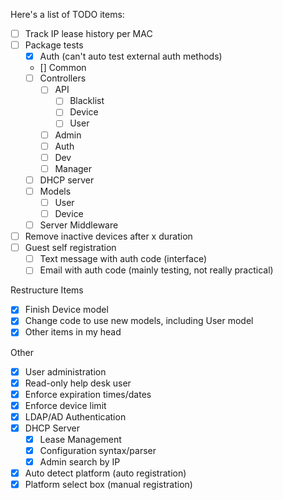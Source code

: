 Here's a list of TODO items:

- [ ] Track IP lease history per MAC
- [ ] Package tests
    - [X] Auth (can't auto test external auth methods)
    - [\] Common
    - [ ] Controllers
        - [ ] API
            - [ ] Blacklist
            - [ ] Device
            - [ ] User
        - [ ] Admin
        - [ ] Auth
        - [ ] Dev
        - [ ] Manager
    - [ ] DHCP server
    - [ ] Models
        - [ ] User
        - [ ] Device
    - [ ] Server Middleware
- [ ] Remove inactive devices after x duration
- [ ] Guest self registration
    - [ ] Text message with auth code (interface)
    - [ ] Email with auth code (mainly testing, not really practical)

Restructure Items

- [X] Finish Device model
- [X] Change code to use new models, including User model
- [X] Other items in my head

Other

- [X] User administration
- [X] Read-only help desk user
- [X] Enforce expiration times/dates
- [X] Enforce device limit
- [X] LDAP/AD Authentication
- [X] DHCP Server
    - [X] Lease Management
    - [X] Configuration syntax/parser
    - [X] Admin search by IP
- [X] Auto detect platform (auto registration)
- [X] Platform select box (manual registration)
